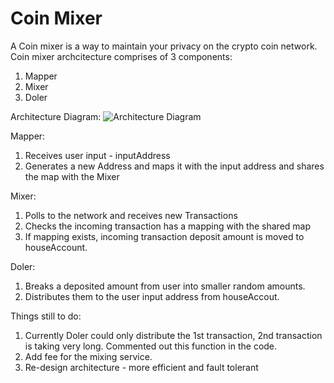 # Coin Mixer 
A Coin mixer is a way to maintain your privacy on the crypto coin network.
Coin mixer archcitecture comprises of 3 components:
1. Mapper
2. Mixer
3. Doler

Architecture Diagram: 
![Architecture Diagram](https://github.com/msravan/jobcoin-mixer/blob/master/Architecute.png)

Mapper: 
1. Receives user input - inputAddress 
2. Generates a new Address and maps it with the input address and shares the map with the Mixer

Mixer:
1. Polls to the network and receives new Transactions
2. Checks the incoming transaction has a mapping with the shared map
3. If mapping exists, incoming transaction deposit amount is moved to houseAccount.

Doler:
1. Breaks a deposited amount from user into smaller random amounts.
2. Distributes them to the user input address from houseAccout.

Things still to do:
1. Currently Doler could only distribute the 1st transaction, 2nd transaction is taking very long. Commented out this function in the code.
2. Add fee for the mixing service.
3. Re-design architecture - more efficient and fault tolerant